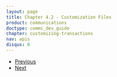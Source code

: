 ```yaml
---
layout: page
title: Chapter 4.2 - Customization Files
product: communications
doctype: comms_dev_guide
chapter: customizing-transactions
nav: apis
disqus: 0
---
```





<ul class="pager">
  <li class="previous"><a href="/communications/dev-guide/customizing-transactions/client-profiles/"><i class="glyphicon glyphicon-chevron-left"></i>Previous</a></li>
  <li class="next"><a href="/communications/dev-guide/customizing-transactions/transaction-scenarios/">Next<i class="glyphicon glyphicon-chevron-right"></i></a></li>
</ul>